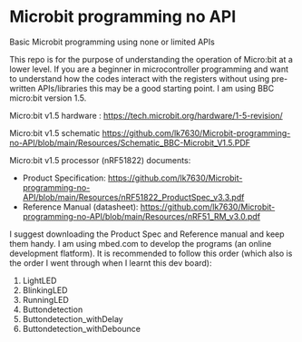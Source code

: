 # Microbit programming no API
 Basic Microbit programming using none or limited APIs

This repo is for the purpose of understanding the operation of Micro:bit at a lower level. If you are a beginner in microcontroller programming and want to understand how the codes interact with the registers without using pre-written APIs/libraries this may be a good starting point. I am using BBC micro:bit version 1.5.

Micro:bit v1.5 hardware : 
https://tech.microbit.org/hardware/1-5-revision/

Micro:bit v1.5 schematic
https://github.com/lk7630/Microbit-programming-no-API/blob/main/Resources/Schematic_BBC-Microbit_V1.5.PDF

Micro:bit v1.5 processor (nRF51822) documents:
 + Product Specification: https://github.com/lk7630/Microbit-programming-no-API/blob/main/Resources/nRF51822_ProductSpec_v3.3.pdf
 + Reference Manual (datasheet): https://github.com/lk7630/Microbit-programming-no-API/blob/main/Resources/nRF51_RM_v3.0.pdf

I suggest downloading the Product Spec and Reference manual and keep them handy.
I am using mbed.com to develop the programs (an online development flatform).
It is recommended to follow this order (which also is the order I went through when I learnt this dev board):
1. LightLED
2. BlinkingLED
3. RunningLED
4. Buttondetection
5. Buttondetection_withDelay
6. Buttondetection_withDebounce
